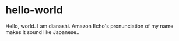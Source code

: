 # hello-world
Hello, world. I am dianashi. Amazon Echo's pronunciation of my name makes it sound like Japanese.. 
